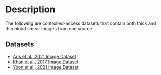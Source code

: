 # Description
The following are controlled-access datasets that contain both thick and thin blood smear images from one source.

## Datasets
+ [Aris et al., 2021 Image Dataset](Thick_&_Thin_Images/Aris_et_al.,_2021_Dataset.md)
+ [Khan et al., 2017 Image Dataset](Thick_&_Thin_Images/Davidson_et_al.,_2021_Dataset.md)
+ [Yoon et al., 2021 Image Dataset](Thick_&_Thin_Images/Yoon_et_al.,_2021_Dataset.md)

